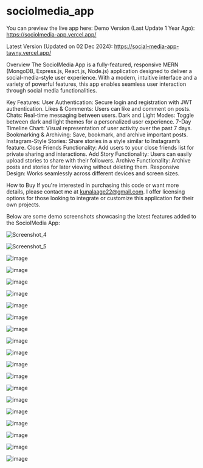# sociolmedia_app
You can preview the live app here:
Demo Version (Last Update 1 Year Ago): https://sociolmedia-app.vercel.app/

Latest Version (Updated on 02 Dec 2024): https://social-media-app-tawny.vercel.app/

Overview
The SociolMedia App is a fully-featured, responsive MERN (MongoDB, Express.js, React.js, Node.js) application designed to deliver a social-media-style user experience. With a modern, intuitive interface and a variety of powerful features, this app enables seamless user interaction through social media functionalities.

Key Features:
User Authentication: Secure login and registration with JWT authentication.
Likes & Comments: Users can like and comment on posts.
Chats: Real-time messaging between users.
Dark and Light Modes: Toggle between dark and light themes for a personalized user experience.
7-Day Timeline Chart: Visual representation of user activity over the past 7 days.
Bookmarking & Archiving: Save, bookmark, and archive important posts.
Instagram-Style Stories: Share stories in a style similar to Instagram’s feature.
Close Friends Functionality: Add users to your close friends list for private sharing and interactions.
Add Story Functionality: Users can easily upload stories to share with their followers.
Archive Functionality: Archive posts and stories for later viewing without deleting them.
Responsive Design: Works seamlessly across different devices and screen sizes.

How to Buy
If you're interested in purchasing this code or want more details, please contact me at kunalaage22@gmail.com. I offer licensing options for those looking
to integrate or customize this application for their own projects.

Below are some demo screenshots showcasing the latest features added to the SociolMedia App:

![Screenshot_4](https://github.com/kunalBari5557/socialmedia_app/assets/96560938/f77a1015-73ee-4593-a6f7-4245b00aa179)

![Screenshot_5](https://github.com/kunalBari5557/socialmedia_app/assets/96560938/4e9008fc-a79c-42b0-b492-4a54fde2e2f8)

![image](https://github.com/user-attachments/assets/f0cd8c37-face-4d81-97b9-57621543d1ee)

![image](https://github.com/user-attachments/assets/7114b230-df07-45b5-a446-ddb1b8e2e8b2)

![image](https://github.com/user-attachments/assets/acc2e819-c7e8-4326-ad7e-b029306c3f46)

![image](https://github.com/user-attachments/assets/9003ebb2-c669-4e4b-9e75-21a20680d6ca)

![image](https://github.com/user-attachments/assets/89fdbf55-cd8d-40e1-a151-464fa05c908c)

![image](https://github.com/user-attachments/assets/6273c4d6-c482-44fb-8a23-f7278cc1a40a)

![image](https://github.com/user-attachments/assets/973fd20c-cc36-43cb-94c5-f9e489b87e8e)

![image](https://github.com/user-attachments/assets/5d8aac48-b4df-4567-bb8c-5a2bf9add33e)

![image](https://github.com/user-attachments/assets/8fc6bffb-1eb3-4a47-9532-1f981e53b60b)

![image](https://github.com/user-attachments/assets/9af67f08-965a-49be-bb03-349c56a89e70)

![image](https://github.com/user-attachments/assets/626a1a7f-4a7f-4f16-8b32-8f5615fa75e0)

![image](https://github.com/user-attachments/assets/f9e0e9c8-a1da-4f7d-bc8c-f591bac1d1c0)

![image](https://github.com/user-attachments/assets/d5afee08-ece7-426b-b8d6-38d6b70c8b7d)

![image](https://github.com/user-attachments/assets/46ae0e3f-d744-43f5-be38-4f26d346b859)

![image](https://github.com/user-attachments/assets/0443963a-acef-4d47-bc5d-6f6978969219)

![image](https://github.com/user-attachments/assets/5ffec1af-14a8-483d-bc23-27512b01006d)

![image](https://github.com/user-attachments/assets/70548337-998c-4c9d-af87-fedae03c2061)

![image](https://github.com/user-attachments/assets/1d072714-334f-4ed9-9b07-a3caf1119b7a)

